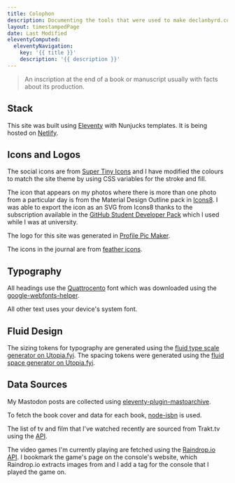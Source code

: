 ```yaml
---
title: Colophon
description: Documenting the tools that were used to make declanbyrd.co.uk.
layout: timestampedPage
date: Last Modified
eleventyComputed:
  eleventyNavigation:
    key: '{{ title }}'
    description: '{{ description }}'
---
```


<section class="flow">

<blockquote class="[ callout ]">An inscription at the end of a book or manuscript usually with facts about its production.</blockquote>

## Stack

This site was built using [Eleventy](https://www.11ty.dev/) with Nunjucks templates. It is being hosted on [Netlify](https://www.netlify.com/).

## Icons and Logos

The social icons are from [Super Tiny Icons](https://github.com/edent/SuperTinyIcons) and I have modified the colours to match the site theme by using CSS variables for the stroke and fill.

The icon that appears on my photos where there is more than one photo from a particular day is from the Material Design Outline pack in [Icons8](https://icons8.com/icon/set/photo-video/material-outlined). I was able to export the icon as an SVG from Icons8 thanks to the subscription available in the [GitHub Student Developer Pack](https://education.github.com/pack#icons8) which I used while I was at university.

The logo for this site was generated in [Profile Pic Maker](https://pfpmaker.com/).

The icons in the journal are from [feather icons](https://feathericons.com/).

## Typography

All headings use the [Quattrocento](https://fonts.google.com/specimen/Quattrocento) font which was downloaded using the [google-webfonts-helper](https://gwfh.mranftl.com/fonts).

All other text uses your device's system font.

## Fluid Design

The sizing tokens for typography are generated using the [fluid type scale generator on Utopia.fyi](https://utopia.fyi/type/calculator?c=310,18,1.333,1240,24,1.333,5,2,&s=0.75%7C0.5%7C0.25,1.5%7C2%7C3%7C4%7C6,s-l&g=s,l,xl,12). The spacing tokens were generated using the [fluid space generator on Utopia.fyi](https://utopia.fyi/space/calculator?c=310,18,1.333,1240,24,1.333,5,2,&s=0.75|0.5|0.25,1.5|2|3|4|6,&g=s,l,xl,12).

## Data Sources

My Mastodon posts are collected using [eleventy-plugin-mastoarchive](https://www.npmjs.com/package/eleventy-plugin-mastoarchive).

To fetch the book cover and data for each book, [node-isbn](https://www.npmjs.com/package/node-isbn) is used.

The list of tv and film that I've watched recently are sourced from Trakt.tv using the [API](https://trakt.docs.apiary.io).

The video games I'm currently playing are fetched using the [Raindrop.io API](https://developer.raindrop.io/). I bookmark the game's page on the console's website, which Raindrop.io extracts images from and I add a tag for the console that I played the game on.

</section>
